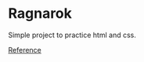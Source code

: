 # Ragnarok

Simple project to practice html and css.

[Reference](https://www.figma.com/file/NOPIfuPpdG5EfJ3tUV5GAy/RagnarokPage?node-id=3%3A177)
